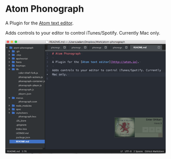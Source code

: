 # Atom Phonograph

A Plugin for the [Atom text editor](http://atom.io).

Adds controls to your editor to control iTunes/Spotify. Currently Mac only.

![Screenshot](https://github.com/adamseadub/atom-phonograph/blob/master/screenshot.png)
